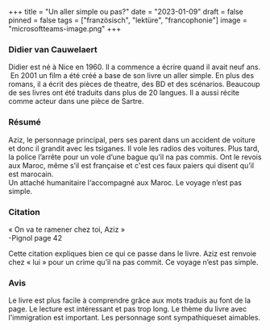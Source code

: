 +++
title = "Un aller simple ou pas?"
date = "2023-01-09"
draft = false
pinned = false
tags = ["französisch", "lektüre", "francophonie"]
image = "microsoftteams-image.png"
+++
### Didier van Cauwelaert 

Didier est né à Nice en 1960. Il a commence a écrire quand il avait neuf ans.  En 2001 un film a été créé a base de son livre un aller simple. En plus des romans, il a écrit des pièces de theatre, des BD et des scénarios. Beaucoup de ses livres ont été traduits dans plus de 20 langues. Il a aussi récite comme acteur dans une pièce de Sartre.

### Résumé

Aziz, le personnage principal, pers ses parent dans un accident de voiture et donc il grandit avec les tsiganes. Il vole les radios des voitures. Plus tard, la police l’arrête pour un vole d’une bague qu’il na pas commis. Ont le revois aux Maroc, même s’il est française et c'est ces faux paiers qui disent qu’il est marocain.\
Un attaché humanitaire l‘accompagné aux Maroc. Le voyage n’est pas simple.

### Citation

« On va te ramener chez toi, Aziz »\
-Pignol page 42

Cette citation expliques bien ce qui ce passe dans le livre. Aziz est renvoie chez « lui » pour un crime qu’il na pas commit. Ce voyage n’est pas simple.

### Avis

Le livre est plus facile à comprendre grâce aux mots traduis au font de la page. Le lecture est intéressant et pas trop long. Le thème du livre avec l'immigration est important. Les personnage sont sympathiqueset aimables.
